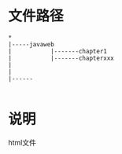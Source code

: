 # 文件路径
```
*
|-----javaweb
|           |-------chapter1
|           |-------chapterxxx
|
|
|------


```
# 说明
html文件